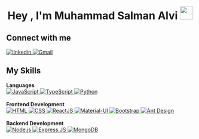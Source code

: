 <h1 align="center">Hey , I'm Muhammad Salman Alvi <img src="https://media.giphy.com/media/hvRJCLFzcasrR4ia7z/giphy.gif"
        width="35"></h1>

##  Connect with me
<p>
    <a href="https://www.linkedin.com/in/salmanalvi2k/" target="_blank">
        <img alt="linkedin"
            src="https://img.shields.io/badge/LinkedIn-0077B5?style=for-the-badge&logo=linkedin&logoColor=white">
    </a>
    <a href="mailto:m.salmanalvi2k@gmail.com" target="_blank">
    <img alt="Gmail" src="https://img.shields.io/badge/Gmail-D14836?style=for-the-badge&logo=gmail&logoColor=white">
</a>
</p>

##  My Skills

<p>
    <summary><b>Languages</b></summary>
    <a href="https://developer.mozilla.org/en-US/docs/Web/JavaScript" target="_blank">
    <img alt="JavaScript" src="https://img.shields.io/badge/javascript-%23323330.svg?style=for-the-badge&logo=javascript&logoColor=%23F7DF1E">
</a>
<a href="https://www.typescriptlang.org/" target="_blank">
    <img alt="TypeScript" src="https://img.shields.io/badge/typescript-%23007ACC.svg?style=for-the-badge&logo=typescript&logoColor=white">
</a>
<a href="https://www.python.org" target="_blank">
    <img alt="Python" src="https://img.shields.io/badge/python-3670A0?style=for-the-badge&logo=python&logoColor=ffdd54">
</a>
    <br />
    <br />
    <summary><b>Frontend Development</b></summary>
    <a href="https://www.w3.org/html/" target="_blank">
        <img alt="HTML"
            src="https://img.shields.io/badge/html5-%23E34F26.svg?style=for-the-badge&logo=html5&logoColor=white">
    </a>
    <a href="https://www.w3schools.com/css/" target="_blank">
        <img alt="CSS"
            src="https://img.shields.io/badge/css3-%231572B6.svg?style=for-the-badge&logo=css3&logoColor=white">
    </a>
    <a href="https://www.w3schools.com/react/" target="_blank">
        <img alt="ReactJS"
            src="https://img.shields.io/badge/react-%2320232a.svg?style=for-the-badge&logo=react&logoColor=%2361DAFB">
    </a>
    <a href="https://mui.com/" target="_blank">
        <img alt="Material-UI"
            src="https://img.shields.io/badge/MUI-%230081CB.svg?style=for-the-badge&logo=mui&logoColor=white">
    </a>
    <a href="https://getbootstrap.com/" target="_blank">
        <img alt="Bootstrap"
            src="https://img.shields.io/badge/bootstrap-%23563D7C.svg?style=for-the-badge&logo=bootstrap&logoColor=white">
    </a>
   <a href="https://getbootstrap.com/" target="_blank">
        <img alt="Ant Design"
            src="https://img.shields.io/badge/ant%20design-%230170FE.svg?style=for-the-badge&logo=ant-design&logoColor=white">
    </a>
    <br />
    <br />
    <summary><b>Backend Development</b></summary>
    <a href="https://nodejs.org/en/" target="_blank">
        <img alt="Node.js"
            src="https://img.shields.io/badge/Node.js-43853D?style=for-the-badge&logo=node.js&logoColor=white">
    </a>
    <a href="https://nodejs.org/en/" target="_blank">
        <img alt="Express.JS" src="https://img.shields.io/badge/Express.js-404D59?style=for-the-badge">
    </a>
    <a href="https://nodejs.org/en/" target="_blank">
        <img alt="MongoDB"
            src="https://img.shields.io/badge/MongoDB-4EA94B?style=for-the-badge&logo=mongodb&logoColor=white">
    </a>
</p>
<!--
## Streak Stats
<p><img src="https://github-readme-streak-stats.herokuapp.com/?user=salman-alvi2k&theme=algolia"
        alt="salman-alvi2k" /></p>
-->
<!-- ## Github Stats -->
 <!--<p> -->
<!--     <a href="https://github.com/anuraghazra/github-readme-stats"><img alt="Salman's Github Stats"
            src="https://github-readme-stats.vercel.app/api?username=salman-alvi2k&show_icons=true&count_private=true&theme=algolia"
            height="192px" /></a>
    <img src="https://github-readme-stats.vercel.app/api/top-langs?username=salman-alvi2k&langs_count=10&show_icons=true&locale=en&layout=compact&theme=algolia"
        alt="salman-alvi2k" height="192px" />
    <br />
    <b>Note:</b> Top languages is only a metric of the languages my public code consists of and doesn't reflect
    experience or skill level.
</p> -->
